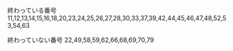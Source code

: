 終わっている番号
11,12,13,14,15,16,18,20,23,24,25,26,27,28,30,33,37,39,42,44,45,46,47,48,52,53,54,63

終わっていない番号
22,49,58,59,62,66,68,69,70,79